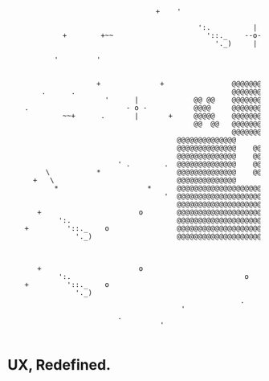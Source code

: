 <div align="left">
  
<pre align="left">    
                                   +    '                                                            +              +   
                                                                                        .      .                        
                                             ':.          |                                            '      |         
             +        +~~                      '::._    --o--                       .                       - o -       
                                                 '._)     |                                  ~~+      .       |       + 
                                                                                                                        
           '         '                                                                                                  
                                                                            .                                           
                                                                       .                                                
                     +              +                @@@@@@@@@@@@@@@@@@@@@@@@@@@                                   ' .  
        .      .                                     @@@@@@@@@@@@@@@@@@@@@@@@@@@                  \           *         
                       '      |             @@ @@    @@@@@@@@@@@@@@@@@@@@@@@@@@@               +   \                    
    .                       - o -           @@@@     @@@@@@@@@@@@@@@@@@@@@@@@@@@                    *                   
             ~~+      .       |       +     @@@@@    @@@@@@@@@@@@@@@@@@@@@@@@@@@                                        
                                            @@  @@   @@@@@@@@@@@@@@@@@@@@@@@@@@@       '                                
                                                     @@@@@@@@@@@@@@@@@@@@@@@@@@@      o                 +               
                                        @@@@@@@@@@@@@@            @@@@@@@@@@@@@@           /                            
                                        @@@@@@@@@@@@@@    @@@@@   @@@@@@@@@@@@@@          /                             
                                        @@@@@@@@@@@@@@    @@      @@@@@@@@@@@@@@         *           o    +      |      
                          ' .        .  @@@@@@@@@@@@@@    @@@@    @@@@@@@@@@@@@@                               - o -    
         \           *                  @@@@@@@@@@@@@@    @@      @@@@@@@@@@@@@@                                 |      
      +   \                             @@@@@@@@@@@@@@            @@@@@@@@@@@@@@.                                       
           *                     *      @@@@@@@@@@@@@@@@@@@@@@@@@@@@@@@@@@@@@@@@     *                   .             *
                                     '  @@@@@@@@@@@@@@@@@@@@@@@@@@@                                        .            
                                        @@@@@@@@@@@@@@@@@@@@@@@@@@@    @@@@@                         .                  
       +                       o        @@@@@@@@@@@@@@@@@@@@@@@@@@@   @@@                                          ' .  
            ':.                         @@@@@@@@@@@@@@@@@@@@@@@@@@@      @@@                      \           *         
    +         '::._    o                @@@@@@@@@@@@@@@@@@@@@@@@@@@    @@@@@                   +   \                    
                '._)                    @@@@@@@@@@@@@@@@@@@@@@@@@@@                                 *                   

                                                                                            .                     .     
                                                                 .                              *                       
       +                       o                                                                                        
            ':.                                         o                                                               
    +         '::._    o                                                                                                
                '._)                                            + ':.               .        .                          
                                                       .            '::._                .                              
                                         '                            '._)                                              
                          .                                      .                                      .               
                                    '                                                                              *    

</pre>
# UX, Redefined.
